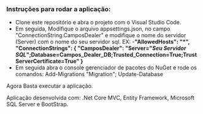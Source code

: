 ### Instruções para rodar a aplicação:

- Clone este repositório e abra o projeto com o Visual Studio Code.
- Em seguida, Modifique o arquivo appsettings.json, no campo "ConnectionString.CamposDealer" e modifique o nome do servidor (Server) com o nome do seu servidor sql. EX: 
-**"AllowedHosts": "*",
"ConnectionStrings": {
  "CamposDealer": "Server="*Seu Servidor SQL*";Database=Campos_Dealer_DB;Trusted_Connection=True;TrustServerCertificate=True"
}**
- Em seguida abra o console gerenciador de pacotes do NuGet e rode os comandos:
Add-Migrations "Migration";
Update-Database

Agora Basta executar a aplicação.

Aplicação desenvolvida com: .Net Core MVC, Entity Framework, Microsoft SQL Server e BootStrap.
